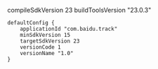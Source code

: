  compileSdkVersion 23
    buildToolsVersion "23.0.3"

    defaultConfig {
        applicationId "com.baidu.track"
        minSdkVersion 15
        targetSdkVersion 23
        versionCode 1
        versionName "1.0"
    }
